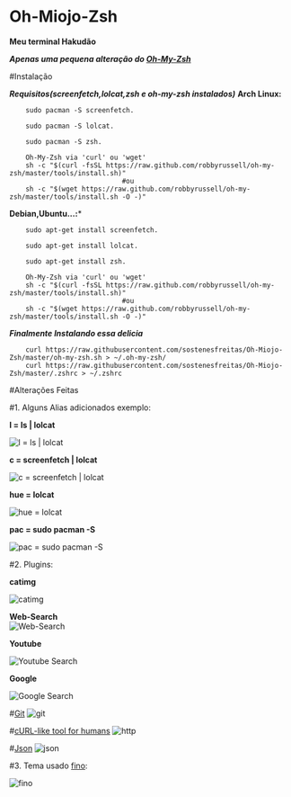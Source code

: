 # Oh-Miojo-Zsh

**Meu terminal Hakudão**

***Apenas uma pequena alteração do [Oh-My-Zsh](https://github.com/robbyrussell/oh-my-zsh)***

#Instalação

***Requisitos(screenfetch,lolcat,zsh e oh-my-zsh instalados)***
****Arch Linux:****
	        
		sudo pacman -S screenfetch.
		
		sudo pacman -S lolcat.
		
		sudo pacman -S zsh.
		
		Oh-My-Zsh via 'curl' ou 'wget' 
		sh -c "$(curl -fsSL https://raw.github.com/robbyrussell/oh-my-zsh/master/tools/install.sh)"
					            #ou
		sh -c "$(wget https://raw.github.com/robbyrussell/oh-my-zsh/master/tools/install.sh -O -)"			
		
****Debian,Ubuntu...:*****
		
		sudo apt-get install screenfetch.
		
		sudo apt-get install lolcat.
		
		sudo apt-get install zsh.
		
		Oh-My-Zsh via 'curl' ou 'wget' 
		sh -c "$(curl -fsSL https://raw.github.com/robbyrussell/oh-my-zsh/master/tools/install.sh)"
					            #ou
		sh -c "$(wget https://raw.github.com/robbyrussell/oh-my-zsh/master/tools/install.sh -O -)"
		
***Finalmente Instalando essa delicia***

		curl https://raw.githubusercontent.com/sostenesfreitas/Oh-Miojo-Zsh/master/oh-my-zsh.sh > ~/.oh-my-zsh/
		curl https://raw.githubusercontent.com/sostenesfreitas/Oh-Miojo-Zsh/master/.zshrc > ~/.zshrc

#Alterações Feitas

#1. Alguns Alias adicionados exemplo:

**l = ls | lolcat**

![l = ls | lolcat](http://i.imgur.com/Kqbfx98.png)


**c = screenfetch | lolcat**

![c = screenfetch | lolcat](http://i.imgur.com/qVc8wWo.png)

**hue = lolcat**

![hue = lolcat](http://i.imgur.com/7SPlV88.png)

**pac = sudo pacman -S**

![pac = sudo pacman -S](http://i.imgur.com/xlYzUkC.png)

#2. Plugins:

**catimg**

![catimg](http://i.imgur.com/gwyjosA.png)

**Web-Search**	
![Web-Search](http://i.imgur.com/6CcFSe7.png)


**Youtube**

![Youtube Search](http://i.imgur.com/vbKYcSI.png)


**Google**

![Google Search](http://i.imgur.com/jtyosKQ.png)

#[Git](https://github.com/robbyrussell/oh-my-zsh/wiki/Plugin:git)
![git](http://i.imgur.com/cOYYaNk.png)
	
#[cURL-like tool for humans](https://github.com/jkbrzt/httpie)
![http](http://i.imgur.com/i2umgZm.png)

#[Json](https://github.com/robbyrussell/oh-my-zsh/tree/master/plugins/jsontools)
![json](http://i.imgur.com/nUpnJta.png)

#3. Tema usado [fino](http://zshthem.es/all/):

![fino](http://zshthem.es/screenshots/fino.png)

























